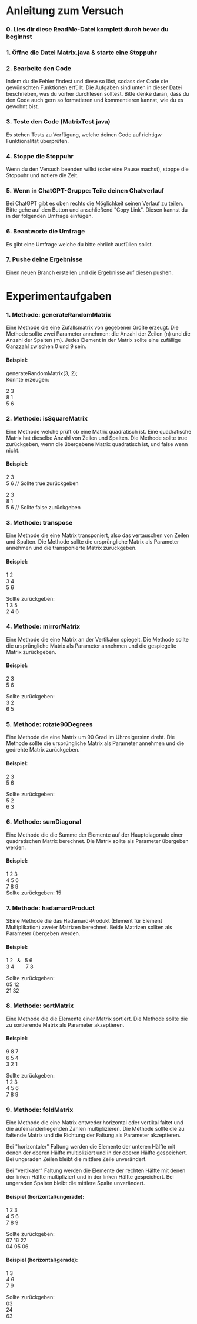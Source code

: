 # Anleitung zum Versuch

### 0. Lies dir diese ReadMe-Datei komplett durch bevor du beginnst
### 1. Öffne die Datei Matrix.java & starte eine Stoppuhr
### 2. Bearbeite den Code
Indem du die Fehler findest und diese so löst, sodass der Code die gewünschten Funktionen erfüllt. Die Aufgaben sind unten in dieser Datei beschrieben, was du vorher durchlesen solltest.
Bitte denke daran, dass du den Code auch gern so formatieren und kommentieren kannst, wie du es gewohnt bist.
### 3. Teste den Code (MatrixTest.java)
Es stehen Tests zu Verfügung, welche deinen Code auf richtigw Funktionalität überprüfen.
### 4. Stoppe die Stoppuhr
Wenn du den Versuch beenden willst (oder eine Pause machst), stoppe die Stoppuhr und notiere die Zeit.
### 5. Wenn in ChatGPT-Gruppe: Teile deinen Chatverlauf
Bei ChatGPT gibt es oben rechts die Möglichkeit seinen Verlauf zu teilen. Bitte gehe auf den Button und anschließend "Copy Link".
Diesen kannst du in der folgenden Umfrage einfügen.
### 6. Beantworte die Umfrage
Es gibt eine Umfrage welche du bitte ehrlich ausfüllen sollst.
### 7. Pushe deine Ergebnisse
Einen neuen Branch erstellen und die Ergebnisse auf diesen pushen.

# Experimentaufgaben

### 1. Methode: generateRandomMatrix

Eine Methode die eine Zufallsmatrix von gegebener Größe erzeugt. Die Methode sollte zwei Parameter annehmen: die Anzahl der Zeilen (n) und die Anzahl der Spalten (m). Jedes Element in der Matrix sollte eine zufällige Ganzzahl zwischen 0 und 9 sein.

#### Beispiel:
generateRandomMatrix(3, 2);<br>
Könnte erzeugen:

2 3<br>
8 1<br>
5 6

### 2. Methode: isSquareMatrix

Eine Methode welche prüft ob eine Matrix quadratisch ist. Eine quadratische Matrix hat dieselbe Anzahl von Zeilen und Spalten. Die Methode sollte true zurückgeben, wenn die übergebene Matrix quadratisch ist, und false wenn nicht.

#### Beispiel:
2 3<br>
5 6 // Sollte true zurückgeben

2 3<br>
8 1<br>
5 6 // Sollte false zurückgeben

### 3. Methode: transpose

Eine Methode die eine Matrix transponiert, also das vertauschen von Zeilen und Spalten. Die Methode sollte die ursprüngliche Matrix als Parameter annehmen und die transponierte Matrix zurückgeben.

#### Beispiel:
1 2<br>
3 4<br>
5 6<br>

Sollte zurückgeben:<br>
1 3 5<br>
2 4 6<br>

### 4. Methode: mirrorMatrix

Eine Methode die eine Matrix an der Vertikalen spiegelt. Die Methode sollte die ursprüngliche Matrix als Parameter annehmen und die gespiegelte Matrix zurückgeben.

#### Beispiel:
2 3<br>
5 6<br>

Sollte zurückgeben:<br>
3 2<br>
6 5<br>

### 5. Methode: rotate90Degrees

Eine Methode die eine Matrix um 90 Grad im Uhrzeigersinn dreht. Die Methode sollte die ursprüngliche Matrix als Parameter annehmen und die gedrehte Matrix zurückgeben.

#### Beispiel:
2 3<br>
5 6<br>

Sollte zurückgeben:<br>
5 2<br>
6 3<br>


### 6. Methode: sumDiagonal

Eine Methode die die Summe der Elemente auf der Hauptdiagonale einer quadratischen Matrix berechnet. Die Matrix sollte als Parameter übergeben werden.

#### Beispiel:

1 2 3<br>
4 5 6<br>
7 8 9<br>
Sollte zurückgeben:
15
### 7. Methode: hadamardProduct

SEine Methode die das Hadamard-Produkt (Element für Element Multiplikation) zweier Matrizen berechnet. Beide Matrizen sollten als Parameter übergeben werden.

#### Beispiel:

1 2&nbsp;&nbsp;&nbsp;&&nbsp;&nbsp;&nbsp;5 6<br>
3 4&nbsp;&nbsp;&nbsp;&nbsp;&nbsp;&nbsp;&nbsp;&nbsp;7 8<br>

Sollte zurückgeben:<br>
05 12<br>
21 32<br>
### 8. Methode: sortMatrix

Eine Methode die die Elemente einer Matrix sortiert. Die Methode sollte die zu sortierende Matrix als Parameter akzeptieren.

#### Beispiel:

9 8 7<br>
6 5 4<br>
3 2 1<br>

Sollte zurückgeben:<br>
1 2 3<br>
4 5 6<br>
7 8 9<br>
### 9. Methode: foldMatrix

Eine Methode die eine Matrix entweder horizontal oder vertikal faltet und die aufeinanderliegenden Zahlen multiplizieren. Die Methode sollte die zu faltende Matrix und die Richtung der Faltung als Parameter akzeptieren.

Bei "horizontaler" Faltung werden die Elemente der unteren Hälfte mit denen der oberen Hälfte multipliziert und in der oberen Hälfte gespeichert. Bei ungeraden Zeilen bleibt die mittlere Zeile unverändert.

Bei "vertikaler" Faltung werden die Elemente der rechten Hälfte mit denen der linken Hälfte multipliziert und in der linken Hälfte gespeichert. Bei ungeraden Spalten bleibt die mittlere Spalte unverändert.
#### Beispiel (horizontal/ungerade):

1 2 3<br>
4 5 6<br>
7 8 9<br>

Sollte zurückgeben:<br>
07 16 27<br>
04 05 06<br>

#### Beispiel (horizontal/gerade):

1 3<br>
4 6<br>
7 9<br>

Sollte zurückgeben:<br>
03<br>
24<br>
63<br>
